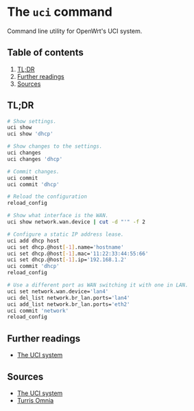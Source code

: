 # The `uci` command

Command line utility for OpenWrt's UCI system.

## Table of contents <!-- omit in toc -->

1. [TL;DR](#tldr)
1. [Further readings](#further-readings)
1. [Sources](#sources)

## TL;DR

```sh
# Show settings.
uci show
uci show 'dhcp'

# Show changes to the settings.
uci changes
uci changes 'dhcp'

# Commit changes.
uci commit
uci commit 'dhcp'

# Reload the configuration
reload_config

# Show what interface is the WAN.
uci show network.wan.device | cut -d "'" -f 2

# Configure a static IP address lease.
uci add dhcp host
uci set dhcp.@host[-1].name='hostname'
uci set dhcp.@host[-1].mac='11:22:33:44:55:66'
uci set dhcp.@host[-1].ip='192.168.1.2'
uci commit 'dhcp'
reload_config

# Use a different port as WAN switching it with one in LAN.
uci set network.wan.device='lan4'
uci del_list network.br_lan.ports='lan4'
uci add_list network.br_lan.ports='eth2'
uci commit 'network'
reload_config
```

## Further readings

- [The UCI system]

## Sources

- [The UCI system]
- [Turris Omnia]

<!--
  References
  -->

<!-- Upstream -->
[the uci system]: https://openwrt.org/docs/guide-user/base-system/uci

<!-- Knowledge base -->
[Turris Omnia]: turris.md
